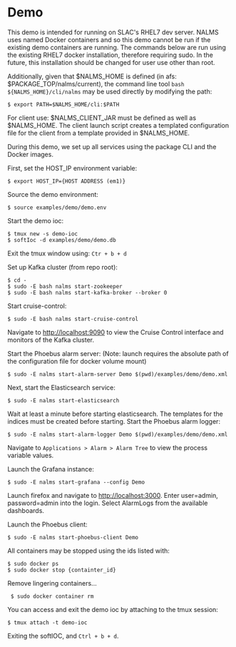 # Demo
This demo is intended for running on SLAC's RHEL7 dev server. NALMS uses named Docker containers and so this demo cannot be run if the existing demo containers are running. The commands below are run using the existing RHEL7 docker installation, therefore requiring sudo. In the future, this installation should be changed for user use other than root. 

Additionally, given that $NALMS_HOME is defined (in afs: $PACKAGE_TOP/nalms/current), the command line tool `bash ${NALMS_HOME}/cli/nalms` may be used directly by modifying the path:
```
$ export PATH=$NALMS_HOME/cli:$PATH
```

For client use: $NALMS_CLIENT_JAR must be defined as well as $NALMS_HOME. The client launch script creates a templated configuration file for the client from a template provided in $NALMS_HOME. 

During this demo, we set up all services using the package CLI and the Docker images. 

First, set the HOST_IP environment variable:

```
$ export HOST_IP={HOST ADDRESS (em1)}
```

Source the demo environment:

```
$ source examples/demo/demo.env
```

Start the demo ioc:

```
$ tmux new -s demo-ioc
$ softIoc -d examples/demo/demo.db 
```
Exit the tmux window using: `Ctr + b + d`

Set up Kafka cluster (from repo root): 

```
$ cd - 
$ sudo -E bash nalms start-zookeeper 
$ sudo -E bash nalms start-kafka-broker --broker 0
```

Start cruise-control:
```
$ sudo -E bash nalms start-cruise-control
```
Navigate to [http://localhost:9090](http://localhost:9090) to view the Cruise Control interface and monitors of the Kafka cluster. 


Start the Phoebus alarm server: (Note: launch requires the absolute path of the configuration file for docker volume mount)


```
$ sudo -E nalms start-alarm-server Demo $(pwd)/examples/demo/demo.xml
```


Next, start the Elasticsearch service: 
```
$ sudo -E nalms start-elasticsearch
```

Wait at least a minute before starting elasticsearch. The templates for the indices must be created before starting. Start the Phoebus alarm logger:
```
$ sudo -E nalms start-alarm-logger Demo $(pwd)/examples/demo/demo.xml
```

Navigate to `Applications > Alarm > Alarm Tree` to view the process variable values. 

Launch the Grafana instance:
```
$ sudo -E nalms start-grafana --config Demo
```

Launch firefox and navigate to [http://localhost:3000](http://localhost:3000). Enter user=admin, password=admin into the login. Select AlarmLogs from the available dashboards.


Launch the Phoebus client:
```
$ sudo -E nalms start-phoebus-client Demo
```


All containers may be stopped using the ids listed with:

```
$ sudo docker ps
$ sudo docker stop {containter_id}
```

Remove lingering containers...
```
 $ sudo docker container rm
```

You can access and exit the demo ioc by attaching to the tmux session:

```
$ tmux attach -t demo-ioc
```
Exiting the softIOC, and `Ctrl + b + d`.